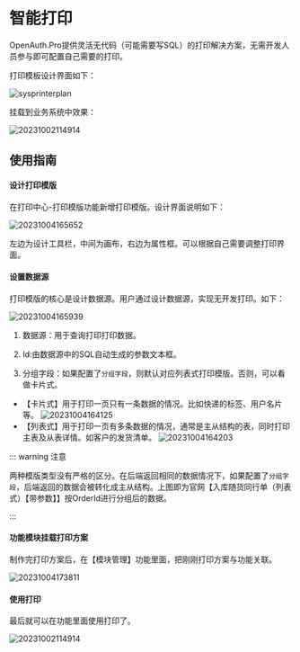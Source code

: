 # 智能打印

OpenAuth.Pro提供灵活无代码（可能需要写SQL）的打印解决方案，无需开发人员参与即可配置自己需要的打印。

打印模板设计界面如下：

![sysprinterplan](http://img.openauth.net.cn/sysprinterplan.png)

挂载到业务系统中效果：

![20231002114914](http://img.openauth.net.cn/20231002114914.png)


## 使用指南

#### 设计打印模版

在打印中心-打印模版功能新增打印模版。设计界面说明如下：

![20231004165652](http://img.openauth.net.cn/20231004165652.png)

左边为设计工具栏，中间为画布，右边为属性框。可以根据自己需要调整打印界面。

#### 设置数据源

打印模版的核心是设计数据源。用户通过设计数据源，实现无开发打印。如下：

![20231004165939](http://img.openauth.net.cn/20231004165939.png)

1. 数据源：用于查询打印打印数据。 
   
2. Id:由数据源中的SQL自动生成的参数文本框。
   
3. 分组字段：如果配置了`分组字段`，则默认对应列表式打印模版。否则，可以看做卡片式。

* 【卡片式】用于打印一页只有一条数据的情况。比如快递的标签、用户名片等。
  ![20231004164125](http://img.openauth.net.cn/20231004164125.png)
* 【列表式】用于打印一页有多条数据的情况，通常是主从结构的表，同时打印主表及从表详情。如客户的发货清单。
![20231004164203](http://img.openauth.net.cn/20231004164203.png)

::: warning 注意

两种模版类型没有严格的区分。在后端返回相同的数据情况下，如果配置了`分组字段`，后端返回的数据会被转化成主从结构。上图即为官网【入库随货同行单（列表式）【带参数】】按OrderId进行分组后的数据。

:::

#### 功能模块挂载打印方案

制作完打印方案后，在【模块管理】功能里面，把刚刚打印方案与功能关联。

![20231004173811](http://img.openauth.net.cn/20231004173811.png)


#### 使用打印

最后就可以在功能里面使用打印了。

![20231002114914](http://img.openauth.net.cn/20231002114914.png)